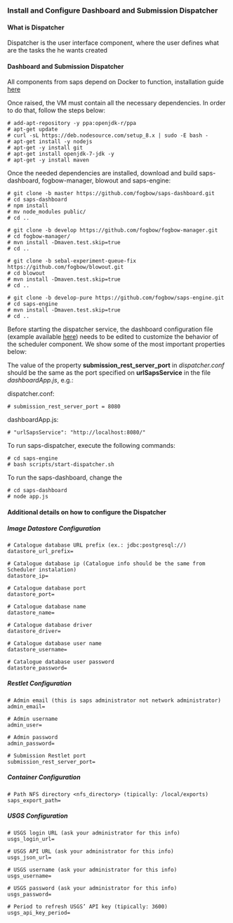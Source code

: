 ### Install and Configure Dashboard and Submission Dispatcher

#### What is Dispatcher
Dispatcher is the user interface component, where the user defines what are the tasks the he wants created

#### Dashboard and Submission Dispatcher

All components from saps depend on Docker to function, installation guide [here](./container-install.md)

Once raised, the VM must contain all the necessary dependencies. In order to do that, follow the steps below:

    # add-apt-repository -y ppa:openjdk-r/ppa
    # apt-get update
    # curl -sL https://deb.nodesource.com/setup_8.x | sudo -E bash -
    # apt-get install -y nodejs
    # apt-get -y install git
    # apt-get install openjdk-7-jdk -y
    # apt-get -y install maven

Once the needed dependencies are installed, download and build saps-dashboard, fogbow-manager, blowout and saps-engine:

    # git clone -b master https://github.com/fogbow/saps-dashboard.git
    # cd saps-dashboard
    # npm install
    # mv node_modules public/
    # cd ..

    # git clone -b develop https://github.com/fogbow/fogbow-manager.git
    # cd fogbow-manager/
    # mvn install -Dmaven.test.skip=true
    # cd ..

    # git clone -b sebal-experiment-queue-fix https://github.com/fogbow/blowout.git
    # cd blowout
    # mvn install -Dmaven.test.skip=true
    # cd ..

    # git clone -b develop-pure https://github.com/fogbow/saps-engine.git
    # cd saps-engine
    # mvn install -Dmaven.test.skip=true
    # cd ..

Before starting the dispatcher service, the dashboard configuration file (example available [here](../examples/dispatcher.conf.example)) needs to be edited to customize the behavior of the scheduler component. We show some of the most important properties below:

The value of the property **submission_rest_server_port** in *dispatcher.conf* should be the same as the port specified on **urlSapsService** in the file *dashboardApp.js*, e.g.:

dispatcher.conf:

    # submission_rest_server_port = 8080

dashboardApp.js:

    # "urlSapsService": "http://localhost:8080/"


To run saps-dispatcher, execute the following commands:

    # cd saps-engine
    # bash scripts/start-dispatcher.sh

To run the saps-dashboard, change the

    # cd saps-dashboard
    # node app.js

#### Additional details on how to configure the Dispatcher

##### Image Datastore Configuration
```
# Catalogue database URL prefix (ex.: jdbc:postgresql://)
datastore_url_prefix=

# Catalogue database ip (Catalogue info should be the same from Scheduler instalation)
datastore_ip=

# Catalogue database port 
datastore_port=

# Catalogue database name 
datastore_name=

# Catalogue database driver 
datastore_driver=

# Catalogue database user name 
datastore_username=

# Catalogue database user password
datastore_password=
```

##### Restlet Configuration
```
# Admin email (this is saps administrator not network administrator)
admin_email=

# Admin username
admin_user=

# Admin password
admin_password=

# Submission Restlet port
submission_rest_server_port=
```

##### Container Configuration
```
# Path NFS directory <nfs_directory> (tipically: /local/exports)
saps_export_path=
```

##### USGS Configuration
```
# USGS login URL (ask your administrator for this info)
usgs_login_url=

# USGS API URL (ask your administrator for this info)
usgs_json_url=

# USGS username (ask your administrator for this info)
usgs_username=

# USGS password (ask your administrator for this info)
usgs_password=

# Period to refresh USGS’ API key (tipically: 3600)
usgs_api_key_period=
```
